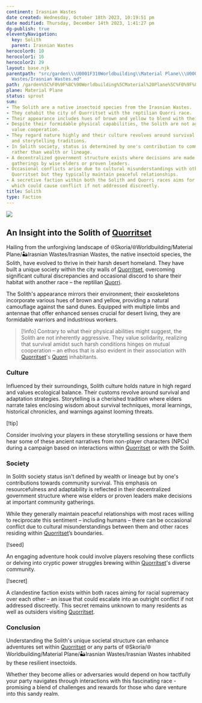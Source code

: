 ```yaml
---
continent: Irasnian Wastes
date created: Wednesday, October 18th 2023, 10:19:51 pm
date modified: Thursday, December 14th 2023, 1:41:27 pm
dg-publish: true
eleventyNavigation:
  key: Solith
  parent: Irasnian Wastes
herocolor0: 10
herocolor1: 16
herocolor2: 29
layout: base.njk
parentpath: "src/garden\\\U0001F310Worldbuilding\\Material Plane\\\U0001F3DC️Irasnian
  Wastes/Irasnian Wastes.md"
path: /garden%5C%F0%9F%8C%90Worldbuilding%5CMaterial%20Plane%5C%F0%9F%8F%9C%EF%B8%8FIrasnian%20Wastes%5CFactions/Solith/
plane: Material Plane
status: sprout
sum:
- The Solith are a native insectoid species from the Irasnian Wastes.
- They cohabit the city of Quorritset with the reptilian Quorri race.
- Their appearance includes hues of brown and yellow to blend with their desert environment.
- Despite their formidable physical capabilities, the Solith are not aggressive and
  value cooperation.
- They regard nature highly and their culture revolves around survival techniques
  and storytelling traditions.
- In Solith society, status is determined by one's contribution to community survival
  rather than wealth or lineage.
- A decentralized government structure exists where decisions are made at community
  gatherings by wise elders or proven leaders.
- Occasional conflicts arise due to cultural misunderstandings with other races in
  Quorritset but they typically maintain peaceful relationships.
- A secretive faction within both the Solith and Quorri races aims for racial supremacy
  which could cause conflict if not addressed discreetly.
title: Solith
type: Faction
---
```


![](/static/Solith.png)

## An Insight into the Solith of [Quorritset](/garden/%F0%9F%8C%90Worldbuilding%5CMaterial%20Plane%5C%F0%9F%8F%9C%EF%B8%8FIrasnian%20Wastes%5CRegions/Quorritset)

Hailing from the unforgiving landscape of 🌐Skoria/🌐Worldbuilding/Material Plane/🏜️Irasnian Wastes/Irasnian Wastes, the native insectoid species, the Solith, have evolved to thrive in their harsh desert homeland. They have built a unique society within the city walls of [Quorritset](/garden/%F0%9F%8C%90Worldbuilding%5CMaterial%20Plane%5C%F0%9F%8F%9C%EF%B8%8FIrasnian%20Wastes%5CRegions/Quorritset), overcoming significant cultural discrepancies and occasional discord to share their habitat with another race – the reptilian [Quorri](/garden/%F0%9F%8C%90Worldbuilding%5CMaterial%20Plane%5C%F0%9F%8F%9C%EF%B8%8FIrasnian%20Wastes%5CFactions/Quorri).

The Solith's appearance mirrors their environment; their exoskeletons incorporate various hues of brown and yellow, providing a natural camouflage against the sand dunes. Equipped with multiple limbs and antennae that offer enhanced senses crucial for desert living, they are formidable warriors and industrious workers.

> [!info]
Contrary to what their physical abilities might suggest, the Solith are not inherently aggressive. They value solidarity, realizing that survival amidst such harsh conditions hinges on mutual cooperation – an ethos that is also evident in their association with [Quorritset](/garden/%F0%9F%8C%90Worldbuilding%5CMaterial%20Plane%5C%F0%9F%8F%9C%EF%B8%8FIrasnian%20Wastes%5CRegions/Quorritset)'s [Quorri](/garden/%F0%9F%8C%90Worldbuilding%5CMaterial%20Plane%5C%F0%9F%8F%9C%EF%B8%8FIrasnian%20Wastes%5CFactions/Quorri) inhabitants.

### Culture

Influenced by their surroundings, Solith culture holds nature in high regard and values ecological balance. Their customs revolve around survival and adaptation strategies. Storytelling is a cherished tradition where elders narrate tales enclosing wisdom about survival techniques, moral learnings, historical chronicles, and warnings against looming threats.

[!tip] 

Consider involving your players in these storytelling sessions or have them hear some of these ancient narratives from non-player characters (NPCs) during a campaign based on interactions within [Quorritset](/garden/%F0%9F%8C%90Worldbuilding%5CMaterial%20Plane%5C%F0%9F%8F%9C%EF%B8%8FIrasnian%20Wastes%5CRegions/Quorritset) or with the Solith.

### Society

In Solith society status isn't defined by wealth or lineage but by one's contributions towards community survival. This emphasis on resourcefulness and adaptability is reflected in their decentralized government structure where wise elders or proven leaders make decisions at important community gatherings.

While they generally maintain peaceful relationships with most races willing to reciprocate this sentiment – including humans – there can be occasional conflict due to cultural misunderstandings between them and other races residing within [Quorritset](/garden/%F0%9F%8C%90Worldbuilding%5CMaterial%20Plane%5C%F0%9F%8F%9C%EF%B8%8FIrasnian%20Wastes%5CRegions/Quorritset)’s boundaries.

 [!seed] 

An engaging adventure hook could involve players resolving these conflicts or delving into cryptic power struggles brewing within [Quorritset](/garden/%F0%9F%8C%90Worldbuilding%5CMaterial%20Plane%5C%F0%9F%8F%9C%EF%B8%8FIrasnian%20Wastes%5CRegions/Quorritset)'s diverse community.

[!secret]

A clandestine faction exists within both races aiming for racial supremacy over each other – an issue that could escalate into an outright conflict if not addressed discreetly. This secret remains unknown to many residents as well as outsiders visiting [Quorritset](/garden/%F0%9F%8C%90Worldbuilding%5CMaterial%20Plane%5C%F0%9F%8F%9C%EF%B8%8FIrasnian%20Wastes%5CRegions/Quorritset).

### Conclusion

Understanding the Solith's unique societal structure can enhance adventures set within [Quorritset](/garden/%F0%9F%8C%90Worldbuilding%5CMaterial%20Plane%5C%F0%9F%8F%9C%EF%B8%8FIrasnian%20Wastes%5CRegions/Quorritset) or any parts of 🌐Skoria/🌐Worldbuilding/Material Plane/🏜️Irasnian Wastes/Irasnian Wastes inhabited by these resilient insectoids.

Whether they become allies or adversaries would depend on how tactfully your party navigates through interactions with this fascinating race - promising a blend of challenges and rewards for those who dare venture into this sandy realm.